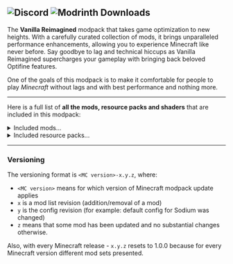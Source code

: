 ![Discord](https://img.shields.io/discord/931595732752953375?style=for-the-badge&logo=discord&logoColor=white&label=Discord&color=5865F2)
![Modrinth Downloads](https://img.shields.io/modrinth/dt/WhCmeZLu?style=for-the-badge&label=Modrinth&color=1bd96a&link=https%3A%2F%2Fmodrinth.com%2Fmodpack%2Fsofop%2Fversions)
---

The **Vanilla Reimagined** modpack that takes game optimization to new heights. With a carefully curated collection of mods, it brings unparalleled performance enhancements, allowing you to experience Minecraft like never before. Say goodbye to lag and technical hiccups as Vanilla Reimagined supercharges your gameplay with bringing back beloved Optifine features.

One of the goals of this modpack is to make it comfortable for people to play *Minecraft* without lags and with best performance and nothing more.

---

Here is a full list of **all the mods, resource packs and shaders** that are included in this modpack:
<details>
  <summary>Included mods...</summary>

  - [Animatica](https://modrinth.com/mod/animatica) by [FoundationGames](https://modrinth.com/user/FoundationGames) (A mod implementing the OptiFine/MCPatcher animated texture format)
  - [Better Statistics Screen](https://modrinth.com/mod/better-stats) by [TheCSDev](https://modrinth.com/user/TheCSDev) (mod that improves the statistics screen and makes it more useful)
  - [Bobby](https://modrinth.com/mod/bobby) by [Johni0702](https://modrinth.com/user/Johni0702) (allows for render distances greater than the server's view-distance)
  - [CIT Resewn](https://modrinth.com/mod/cit-resewn) by [shsupercm](https://modrinth.com/user/shsupercm) (Re-implements MCPatcher's CIT (custom items by renaming in resource packs))
  - [Cloth Config API](https://modrinth.com/mod/cloth-config) by [shedaniel](https://modrinth.com/user/shedaniel) (configuration Library for Minecraft Mods)
  - [Debugify](https://modrinth.com/mod/debugify) by [isxander](https://modrinth.com/user/isxander) (Fixes Minecraft bugs found on the bug tracker)
  - [Dynamic FPS](https://modrinth.com/mod/dynamic-fps) by [juliand665](https://modrinth.com/user/juliand665) (set FPS to 1 when Minecraft minimised)
  - [Enhanced Block Entities](https://modrinth.com/mod/ebe) by [FoundationGames](https://modrinth.com/user/FoundationGames) (reimplements block (tile) entities for performance)
  - [Entity Culling](https://modrinth.com/mod/entityculling) by [tr7zw](https://modrinth.com/user/tr7zw) (uses path tracing to cull entities behind walls)
  - [Fabric API](https://modrinth.com/mod/fabric-api) (needed for many mods to function)
  - [Fabric Language Kotlin](https://modrinth.com/mod/fabric-language-kotlin) by [modmuss50](https://modrinth.com/user/modmuss50) (Kotlin library for mods to function)
  - [FerriteCore](https://modrinth.com/mod/ferrite-core) by [malte0811](https://modrinth.com/user/malte0811) (memory usage optimizations)
  - [kennytvs-epic-force-close-loading-screen-mod-for-fabric](https://modrinth.com/mod/forcecloseworldloadingscreen) by [kennytv](https://modrinth.com/user/kennytv) (instantly closes the loading terrain screen on world changing and drastically reduces the resource pack loading screen duration)
  - [ImmediatelyFast](https://modrinth.com/mod/immediatelyfast) by [RaphiMC](https://modrinth.com/user/RaphiMC) (Immediate-mode rendering optimizations concerning many areas of the game)
  - [Indium](https://modrinth.com/mod/indium) by [comp500](https://modrinth.com/user/comp500) (needed for EBE to not look wrong)
  - [Iris Shaders](https://modrinth.com/mod/iris) by [coderbot](https://modrinth.com/user/coderbot) (allows to use shader packs like in Optifine)
  - [Krypton](https://modrinth.com/mod/krypton) by [astei](https://modrinth.com/user/astei) (networking optimizations, benefiting CPU usage)
  - [Ksyxis](https://modrinth.com/mod/ksyxis) by [VidTu](https://modrinth.com/user/VidTu) (Almost entirely disables world pre-loading, so one can get to playing faster)
  - [LambDynamicLights](https://modrinth.com/mod/lambdynamiclights) by [LambdAurora](https://modrinth.com/user/LambdAurora) (a dynamic lights mod)
  - [Language Reload](https://modrinth.com/mod/language-reload) by [Jerozgen](https://modrinth.com/user/Jerozgen) (reduces load times and adds fallbacks for languages)
  - [Lithium](https://modrinth.com/mod/lithium) by the [caffeinemc team](https://github.com/CaffeineMC/lithium-fabric) (much known - general server-side optimizations)
  - [Mixin Conflict Helper](https://modrinth.com/mod/mixin-conflict-helper) by [isxander](https://modrinth.com/user/isxander)
  - [Mod Menu](https://modrinth.com/mod/modmenu) by [Prospector](https://modrinth.com/user/Prospector) (adds a mod menu to view the list of mods you have installed)
  - [More Culling](https://modrinth.com/mod/moreculling) by [fxmorin](https://modrinth.com/user/fxmorin) (culls more block faces and other things for a performance boost.)
  - [No Chat Reports](https://modrinth.com/mod/no-chat-reports) by [Aizistral](https://modrinth.com/user/Aizistral) (a mod that provides options to protect yourself against the chat reporting system introduced in 1.19.1. btw, it's not a performance mod)
  - [Noxesium](https://modrinth.com/mod/noxesium) by [Aeltumn](https://modrinth.com/user/Aeltumn) (a client-side fabric mod with various changes and performance improvements)
  - [OptiGUI](https://modrinth.com/mod/optigui) by [opekope2](https://modrinth.com/user/opekope2) (custom inventory GUIs)
  - [Puzzle](https://modrinth.com/mod/puzzle) by [Motschen](https://modrinth.com/user/Motschen) (adds resourcepack features and a GUI to more conveniently configure OptiFine alternatives)
  - [Reese's Sodium Options](https://modrinth.com/mod/reeses-sodium-options) by [FlashyReese](https://modrinth.com/user/FlashyReese) (Alternative Options Menu for Sodium)
  - [Sodium Blending Registry](https://modrinth.com/mod/sodium-blendingregistry) by [devpelux](https://modrinth.com/user/devpelux) (fixes a sodium "color blending bug")
  - [Sodium Extra](https://modrinth.com/mod/sodium-extra) by [FlashyReese](https://modrinth.com/user/FlashyReese) (Features that shouldn't be in Sodium.)
  - [Sodium](https://modrinth.com/mod/sodium) by the [caffeinemc team](https://github.com/CaffeineMC/sodium-fabric) (much known - rendering engine rewrite utilizing modern OpenGL features)
  - [Starlight](https://modrinth.com/mod/starlight) by [spottedleaf](https://modrinth.com/user/spottedleaf) (rewrites Minecraft default light engine)
  - [Very Many Players](https://modrinth.com/mod/vmp-fabric) by [ishland](https://modrinth.com/user/ishland) (Like Lithium, but more experimental. Mostly server-side as well)
  - [YetAnotherConfigLib](https://modrinth.com/mod/yacl) by [isxander](https://modrinth.com/user/isxander) (a builder-based configuration library for Minecraft)
  - [Your Options Shall Be Respected (YOSBR)](https://modrinth.com/mod/yosbr) by [shedaniel](https://modrinth.com/user/shedaniel) (keeps your settings when updating the modpack)
  - [Zoomify](https://modrinth.com/mod/zoomify) by [isxander](https://modrinth.com/user/isxander) (bringing back Optifine zoom)
</details>

<details>
  <summary>Included resource packs...</summary>

  - [Chat Reporting Helper](https://modrinth.com/resourcepack/chat-reporting-helper) by [robotkoer](https://modrinth.com/user/robotkoer) (An educational tool that explains chat reporting in a simple and neutral way)
</details>

---
### Versioning
The versioning format is `<MC version>-x.y.z`, where:

- `<MC version>` means for which version of Minecraft modpack update applies
- `x` is a mod list revision (addition/removal of a mod)
- `y` is the config revision (for example: default config for Sodium was changed)
- `z` means that some mod has been updated and no substantial changes otherwise.

Also, with every Minecraft release - `x.y.z` resets to 1.0.0 because for every Minecraft version different mod sets presented.
